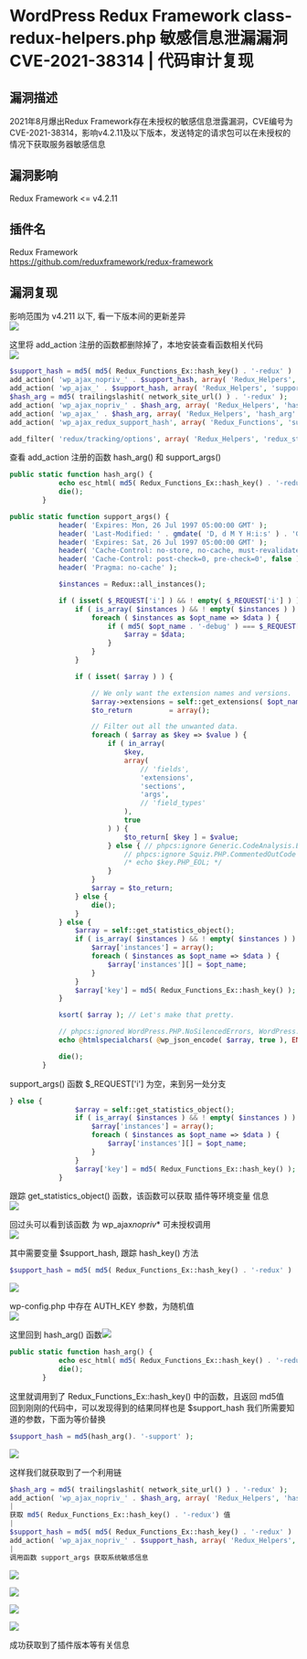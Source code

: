 WordPress Redux Framework class-redux-helpers.php 敏感信息泄漏漏洞 CVE-2021-38314 | 代码审计复现
==================================================================================

漏洞描述
----

2021年8月爆出Redux Framework存在未授权的敏感信息泄露漏洞，CVE编号为CVE-2021-38314，影响v4.2.11及以下版本，发送特定的请求包可以在未授权的情况下获取服务器敏感信息

漏洞影响
----

Redux Framework &lt;= v4.2.11

插件名
---

Redux Framework  
<https://github.com/reduxframework/redux-framework>

漏洞复现
----

影响范围为 v4.211 以下, 看一下版本间的更新差异  
[![](https://shs3.b.qianxin.com/attack_forum/2021/12/attach-c0e83cbfcacce79ae68a52f280eda9091565682f.png)](https://shs3.b.qianxin.com/attack_forum/2021/12/attach-c0e83cbfcacce79ae68a52f280eda9091565682f.png)

这里将 add\_action 注册的函数都删除掉了，本地安装查看函数相关代码  
[![](https://shs3.b.qianxin.com/attack_forum/2021/12/attach-2b6df32d2b1ee4b9836fdd55209af6718db2aa9b.png)](https://shs3.b.qianxin.com/attack_forum/2021/12/attach-2b6df32d2b1ee4b9836fdd55209af6718db2aa9b.png)

```php
$support_hash = md5( md5( Redux_Functions_Ex::hash_key() . '-redux' ) . '-support' );
add_action( 'wp_ajax_nopriv_' . $support_hash, array( 'Redux_Helpers', 'support_args' ) );
add_action( 'wp_ajax_' . $support_hash, array( 'Redux_Helpers', 'support_args' ) );
$hash_arg = md5( trailingslashit( network_site_url() ) . '-redux' );
add_action( 'wp_ajax_nopriv_' . $hash_arg, array( 'Redux_Helpers', 'hash_arg' ) );
add_action( 'wp_ajax_' . $hash_arg, array( 'Redux_Helpers', 'hash_arg' ) );
add_action( 'wp_ajax_redux_support_hash', array( 'Redux_Functions', 'support_hash' ) );

add_filter( 'redux/tracking/options', array( 'Redux_Helpers', 'redux_stats_additions' ) );
```

查看 add\_action 注册的函数 hash\_arg() 和 support\_args()

```php
public static function hash_arg() {
            echo esc_html( md5( Redux_Functions_Ex::hash_key() . '-redux' ) );
            die();
        }
```

```php
public static function support_args() {
            header( 'Expires: Mon, 26 Jul 1997 05:00:00 GMT' );
            header( 'Last-Modified: ' . gmdate( 'D, d M Y H:i:s' ) . 'GMT' );
            header( 'Expires: Sat, 26 Jul 1997 05:00:00 GMT' );
            header( 'Cache-Control: no-store, no-cache, must-revalidate' );
            header( 'Cache-Control: post-check=0, pre-check=0', false );
            header( 'Pragma: no-cache' );

            $instances = Redux::all_instances();

            if ( isset( $_REQUEST['i'] ) && ! empty( $_REQUEST['i'] ) ) { // phpcs:ignore WordPress.Security.NonceVerification
                if ( is_array( $instances ) && ! empty( $instances ) ) {
                    foreach ( $instances as $opt_name => $data ) {
                        if ( md5( $opt_name . '-debug' ) === $_REQUEST['i'] ) { // phpcs:ignore WordPress.Security.NonceVerification
                            $array = $data;
                        }
                    }
                }

                if ( isset( $array ) ) {

                    // We only want the extension names and versions.
                    $array->extensions = self::get_extensions( $opt_name );
                    $to_return         = array();

                    // Filter out all the unwanted data.
                    foreach ( $array as $key => $value ) {
                        if ( in_array(
                            $key,
                            array(
                                // 'fields',
                                'extensions',
                                'sections',
                                'args',
                                // 'field_types'
                            ),
                            true
                        ) ) {
                            $to_return[ $key ] = $value;
                        } else { // phpcs:ignore Generic.CodeAnalysis.EmptyStatement
                            // phpcs:ignore Squiz.PHP.CommentedOutCode
                            /* echo $key.PHP_EOL; */
                        }
                    }
                    $array = $to_return;
                } else {
                    die();
                }
            } else {
                $array = self::get_statistics_object();
                if ( is_array( $instances ) && ! empty( $instances ) ) {
                    $array['instances'] = array();
                    foreach ( $instances as $opt_name => $data ) {
                        $array['instances'][] = $opt_name;
                    }
                }
                $array['key'] = md5( Redux_Functions_Ex::hash_key() );
            }

            ksort( $array ); // Let's make that pretty.

            // phpcs:ignored WordPress.PHP.NoSilencedErrors, WordPress.Security.EscapeOutput
            echo @htmlspecialchars( @wp_json_encode( $array, true ), ENT_QUOTES );

            die();
        }
```

support\_args() 函数 $\_REQUEST\['i'\] 为空，来到另一处分支

```php
} else {
                $array = self::get_statistics_object();
                if ( is_array( $instances ) && ! empty( $instances ) ) {
                    $array['instances'] = array();
                    foreach ( $instances as $opt_name => $data ) {
                        $array['instances'][] = $opt_name;
                    }
                }
                $array['key'] = md5( Redux_Functions_Ex::hash_key() );
            }
```

跟踪 get\_statistics\_object() 函数，该函数可以获取 插件等环境变量 信息  
[![](https://shs3.b.qianxin.com/attack_forum/2021/12/attach-b82a54be4a24c84dc982ff13b8c3d13991425d46.png)](https://shs3.b.qianxin.com/attack_forum/2021/12/attach-b82a54be4a24c84dc982ff13b8c3d13991425d46.png)

回过头可以看到该函数 为 wp\_ajax*nopriv*\* 可未授权调用  
[![](https://shs3.b.qianxin.com/attack_forum/2021/12/attach-b32945e773400971efaae18f8fc0c8f7afaaa023.png)](https://shs3.b.qianxin.com/attack_forum/2021/12/attach-b32945e773400971efaae18f8fc0c8f7afaaa023.png)

其中需要变量 $support\_hash, 跟踪 hash\_key() 方法

```php
$support_hash = md5( md5( Redux_Functions_Ex::hash_key() . '-redux' ) . '-support' );
```

[![](https://shs3.b.qianxin.com/attack_forum/2021/12/attach-358db193767b7fd663a0b09caa9f5589d6fb8bc6.png)](https://shs3.b.qianxin.com/attack_forum/2021/12/attach-358db193767b7fd663a0b09caa9f5589d6fb8bc6.png)

wp-config.php 中存在 AUTH\_KEY 参数，为随机值  
[![](https://shs3.b.qianxin.com/attack_forum/2021/12/attach-caf89777a57c971be3b8fd15dcc76288821a1c57.png)](https://shs3.b.qianxin.com/attack_forum/2021/12/attach-caf89777a57c971be3b8fd15dcc76288821a1c57.png)

这里回到 hash\_arg() 函数[![](https://shs3.b.qianxin.com/attack_forum/2021/12/attach-cc42f4b8bca2b56e4af44e80377ca241224da233.png)](https://shs3.b.qianxin.com/attack_forum/2021/12/attach-cc42f4b8bca2b56e4af44e80377ca241224da233.png)

```php
public static function hash_arg() {
            echo esc_html( md5( Redux_Functions_Ex::hash_key() . '-redux' ) );
            die();
        }
```

这里就调用到了 Redux\_Functions\_Ex::hash\_key() 中的函数，且返回 md5值  
回到刚刚的代码中，可以发现得到的结果同样也是 $support\_hash 我们所需要知道的参数，下面为等价替换

```php
$support_hash = md5(hash_arg(). '-support' );
```

[![](https://shs3.b.qianxin.com/attack_forum/2021/12/attach-7b1f94c101500a779ce57a9761a0106fbdc95e52.png)](https://shs3.b.qianxin.com/attack_forum/2021/12/attach-7b1f94c101500a779ce57a9761a0106fbdc95e52.png)

这样我们就获取到了一个利用链

```php
$hash_arg = md5( trailingslashit( network_site_url() ) . '-redux' );
add_action( 'wp_ajax_nopriv_' . $hash_arg, array( 'Redux_Helpers', 'hash_arg' ) );
|
获取 md5( Redux_Functions_Ex::hash_key() . '-redux') 值
|
$support_hash = md5( md5( Redux_Functions_Ex::hash_key() . '-redux' ) . '-support' );
add_action( 'wp_ajax_nopriv_' . $support_hash, array( 'Redux_Helpers', 'support_args' ) );
|
调用函数 support_args 获取系统敏感信息
```

[![](https://shs3.b.qianxin.com/attack_forum/2021/12/attach-39d9c5d623a42ab0d5b3897a4fd2d78e285d48c7.png)](https://shs3.b.qianxin.com/attack_forum/2021/12/attach-39d9c5d623a42ab0d5b3897a4fd2d78e285d48c7.png)

[![](https://shs3.b.qianxin.com/attack_forum/2021/12/attach-1abb7eaa3e3a808eaf7f3a0e0f63950c9186b216.png)](https://shs3.b.qianxin.com/attack_forum/2021/12/attach-1abb7eaa3e3a808eaf7f3a0e0f63950c9186b216.png)

[![](https://shs3.b.qianxin.com/attack_forum/2021/12/attach-bb4c083fd1c2b3252a43d20f993e77ab96d0ebb7.png)](https://shs3.b.qianxin.com/attack_forum/2021/12/attach-bb4c083fd1c2b3252a43d20f993e77ab96d0ebb7.png)

[![](https://shs3.b.qianxin.com/attack_forum/2021/12/attach-e1f0264bb7c0db89a628bfb70b79fcb49784e67d.png)](https://shs3.b.qianxin.com/attack_forum/2021/12/attach-e1f0264bb7c0db89a628bfb70b79fcb49784e67d.png)

成功获取到了插件版本等有关信息